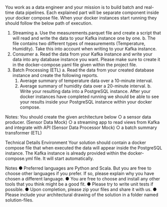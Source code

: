 You work as a data engineer and your mission is to build batch and real-time data pipelines.
Each explained part will be separate component inside your docker compose file. When your docker instances start running they should follow the below path of execution.
1. Streaming
a. Use the measurements.parquet file and create a script that will read and write the data to your Kafka instance one by one.
b. The file contains two different types of measurements (Temperature, Humidity). Take this into account when writing to your Kafka instance.
2. Consumer
a. Read the data from your Kafka instance and write your data into any database instance you want. Please make sure to create it in the docker-compose.yaml file given within the project file.
3. Batch Processing (ETL)
a. Read the data from your created database instance and create the following reports.
	1. Average summary of temperature data over a 10-minute interval.
	2. Average summary of humidity data over a 20-minute interval.
b. Write your resulting data into a PostgreSQL instance.
After your docker instances have completed running we should be able to see your results inside your PostgreSQL instance within your docker compose.

Notes:
You should create the given architecture below
○ a sensor data producer. (Sensor Data Mock)
○ a streaming app to read views from Kafka and integrate with API (Sensor Data Processor Mock)
○ a batch summary transformer (ETL)

Technical Details
Environment
Your solution should contain a docker compose file that when executed the data will appear inside the PostgreSQL instance. The Kafka instance is already provided within the docker-compose.yml file. It will start automatically.

Notes
● Preferred languages are Python and Scala. But you are free to choose other languages if you prefer. If so, please explain why you have chosen a different language.
● You are free to choose and install any other tools that you think might be a good fit.
● Please try to write unit tests if possible.
● Upon completion, please zip your files and share it with us.
● Please include your architectural drawing of the solution in a folder named solution-files.
